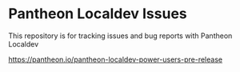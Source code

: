 # Pantheon Localdev Issues
This repository is for tracking issues and bug reports with Pantheon Localdev

https://pantheon.io/pantheon-localdev-power-users-pre-release
